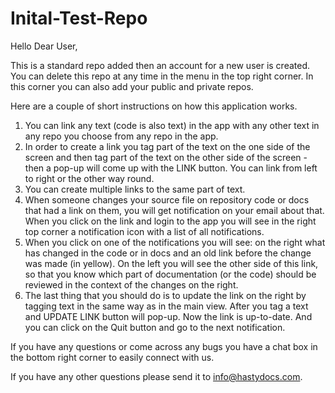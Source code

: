 # Inital-Test-Repo
Hello Dear User,

This is a standard repo added then an account for a new user is created. You can delete this repo at any time in the menu in the top right corner. In this corner you can also add your public and private repos.

Here are a couple of short instructions on how this application works.

1. You can link any text (code is also text) in the app with any other text in any repo you choose from any repo in the app.
2. In order to create a link you tag part of the text on the one side of the screen and then tag part of the text on the other side of the screen - then a pop-up will come up with the LINK button. You can link from left to right or the other way round.
3. You can create multiple links to the same part of text.
4. When someone changes your source file on repository code or docs that had a link on them, you will get notification on your email about that. When you click on the link and login to the app you will see in the right top corner a notification icon with a list of all notifications.
5. When you click on one of the notifications you will see: on the right what has changed in the code or in docs and an old link before the change was made (in yellow). On the left you will see the other side of this link, so that you know which part of documentation (or the code) should be reviewed in the context of the changes on the right.
6. The last thing that you should do is to update the link on the right by tagging text in the same way as in the main view. After you tag a text and UPDATE LINK button will pop-up. Now the link is up-to-date. And you can click on the Quit button and go to the next notification.

If you have any questions or come across any bugs you have a chat box in the bottom right corner to easily connect with us.

If you have any other questions please send it to info@hastydocs.com.
